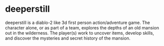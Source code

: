 # deeperstill
deeperstill is a diablo-2 like 3d first person action/adventure game. The character alone, or as part of a team, explores the depths of an old mansion out in the wilderness. The player(s) work to uncover items, develop skills, and discover the mysteries and secret history of the mansion.
